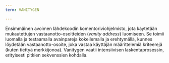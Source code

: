```yaml
---
term: VANITYGEN

---
```

Ensimmäinen avoimen lähdekoodin komentoriviohjelmisto, jota käytetään mukautettujen vastaanotto-osoitteiden (*vanity address*) luomiseen. Se toimii luomalla ja testaamalla avainpareja kokeilemalla ja erehtymällä, kunnes löydetään vastaanotto-osoite, joka vastaa käyttäjän määrittelemiä kriteerejä (kuten tiettyä merkkijonoa). Vanitygen vaatii intensiivisen laskentaprosessin, erityisesti pitkien sekvenssien kohdalla.